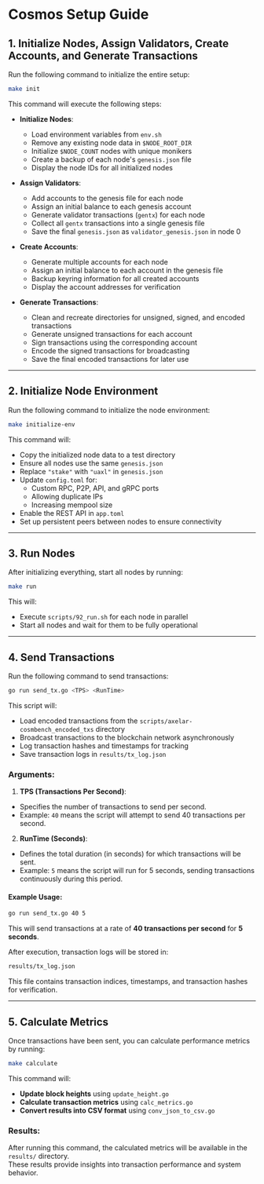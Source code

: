 # Cosmos Setup Guide

## 1. Initialize Nodes, Assign Validators, Create Accounts, and Generate Transactions

Run the following command to initialize the entire setup:

```bash
make init
```

This command will execute the following steps:
- **Initialize Nodes**:
   - Load environment variables from `env.sh`
   - Remove any existing node data in `$NODE_ROOT_DIR`
   - Initialize `$NODE_COUNT` nodes with unique monikers
   - Create a backup of each node's `genesis.json` file
   - Display the node IDs for all initialized nodes

- **Assign Validators**:
   - Add accounts to the genesis file for each node
   - Assign an initial balance to each genesis account
   - Generate validator transactions (`gentx`) for each node
   - Collect all `gentx` transactions into a single genesis file
   - Save the final `genesis.json` as `validator_genesis.json` in node 0

- **Create Accounts**:
   - Generate multiple accounts for each node
   - Assign an initial balance to each account in the genesis file
   - Backup keyring information for all created accounts
   - Display the account addresses for verification

- **Generate Transactions**:
   - Clean and recreate directories for unsigned, signed, and encoded transactions
   - Generate unsigned transactions for each account
   - Sign transactions using the corresponding account
   - Encode the signed transactions for broadcasting
   - Save the final encoded transactions for later use

---

## 2. Initialize Node Environment

Run the following command to initialize the node environment:

```bash
make initialize-env
```

This command will:
- Copy the initialized node data to a test directory
- Ensure all nodes use the same `genesis.json`
- Replace `"stake"` with `"uaxl"` in `genesis.json`
- Update `config.toml` for:
   - Custom RPC, P2P, API, and gRPC ports
   - Allowing duplicate IPs
   - Increasing mempool size
- Enable the REST API in `app.toml`
- Set up persistent peers between nodes to ensure connectivity

---

## 3. Run Nodes

After initializing everything, start all nodes by running:

```bash
make run
```

This will:
- Execute `scripts/92_run.sh` for each node in parallel
- Start all nodes and wait for them to be fully operational

---

## 4. Send Transactions

Run the following command to send transactions:

```bash
go run send_tx.go <TPS> <RunTime>
```

This script will:
- Load encoded transactions from the `scripts/axelar-cosmbench_encoded_txs` directory
- Broadcast transactions to the blockchain network asynchronously
- Log transaction hashes and timestamps for tracking
- Save transaction logs in `results/tx_log.json`

### Arguments:
1. **TPS (Transactions Per Second)**:
- Specifies the number of transactions to send per second.
- Example: `40` means the script will attempt to send 40 transactions per second.

2. **RunTime (Seconds)**:
- Defines the total duration (in seconds) for which transactions will be sent.
- Example: `5` means the script will run for 5 seconds, sending transactions continuously during this period.

#### Example Usage:

```bash
go run send_tx.go 40 5
```

This will send transactions at a rate of **40 transactions per second** for **5 seconds**.

After execution, transaction logs will be stored in:

```bash
results/tx_log.json
```

This file contains transaction indices, timestamps, and transaction hashes for verification.

---

## 5. Calculate Metrics

Once transactions have been sent, you can calculate performance metrics by running:

```bash
make calculate
```

This command will:
- **Update block heights** using `update_height.go`
- **Calculate transaction metrics** using `calc_metrics.go`
- **Convert results into CSV format** using `conv_json_to_csv.go`

### Results:

After running this command, the calculated metrics will be available in the `results/` directory.  
These results provide insights into transaction performance and system behavior.
